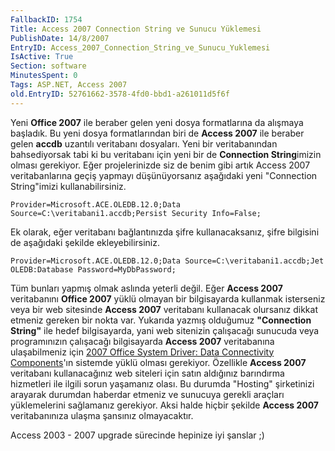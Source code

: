 ```yaml
---
FallbackID: 1754
Title: Access 2007 Connection String ve Sunucu Yüklemesi
PublishDate: 14/8/2007
EntryID: Access_2007_Connection_String_ve_Sunucu_Yuklemesi
IsActive: True
Section: software
MinutesSpent: 0
Tags: ASP.NET, Access 2007
old.EntryID: 52761662-3578-4fd0-bbd1-a261011d5f6f
---
```

Yeni **Office 2007** ile beraber gelen yeni dosya formatlarına da
alışmaya başladık. Bu yeni dosya formatlarından biri de **Access 2007**
ile beraber gelen **accdb** uzantılı veritabanı dosyaları. Yeni bir
veritabanından bahsediyorsak tabi ki bu veritabanı için yeni bir de
**Connection String**imizin olması gerekiyor. Eğer projelerinizde siz
de benim gibi artık Access 2007 veritabanlarına geçiş yapmayı
düşünüyorsanız aşağıdaki yeni "Connection String"imizi
kullanabilirsiniz.

```
Provider=Microsoft.ACE.OLEDB.12.0;Data Source=C:\veritabani1.accdb;Persist Security Info=False;
```

Ek olarak, eğer veritabanı bağlantınızda şifre kullanacaksanız, şifre
bilgisini de aşağıdaki şekilde ekleyebilirsiniz.

```
Provider=Microsoft.ACE.OLEDB.12.0;Data Source=C:\veritabani1.accdb;Jet OLEDB:Database Password=MyDbPassword;
```

Tüm bunları yapmış olmak aslında yeterli değil. Eğer **Access 2007**
veritabanını **Office 2007** yüklü olmayan bir bilgisayarda kullanmak
isterseniz veya bir web sitesinde **Access 2007** veritabanı kullanacak
olursanız dikkat etmeniz gereken bir nokta var. Yukarıda yazmış
olduğumuz **"Connection String"** ile hedef bilgisayarda, yani web
sitenizin çalışacağı sunucuda veya programınızın çalışacağı bilgisayarda
**Access 2007** veritabanına ulaşabilmeniz için [2007 Office System
Driver: Data Connectivity
Components](http://www.microsoft.com/downloads/details.aspx?familyid=7554F536-8C28-4598-9B72-EF94E038C891&amp;displaylang=en)'ın
sistemde yüklü olması gerekiyor. Özellikle **Access 2007** veritabanı
kullanacağınız web siteleri için satın aldığınız barındırma hizmetleri
ile ilgili sorun yaşamanız olası. Bu durumda "Hosting" şirketinizi
arayarak durumdan haberdar etmeniz ve sunucuya gerekli araçları
yüklemelerini sağlamanız gerekiyor. Aksi halde hiçbir şekilde **Access
2007** veritabanınıza ulaşma şansınız olmayacaktır.

Access 2003 - 2007 upgrade sürecinde hepinize iyi şanslar ;)


